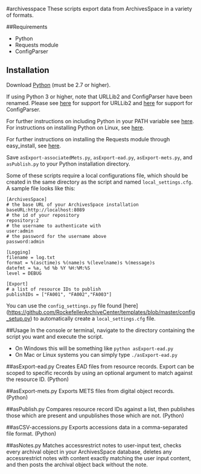 #archivesspace
These scripts export data from ArchivesSpace in a variety of formats.

##Requirements
*   Python
*   Requests module
*   ConfigParser

## Installation

Download [Python](https://www.python.org/downloads/) (must be 2.7 or higher).

If using Python 3 or higher, note that URLLib2 and ConfigParser have been renamed. Please see [here](http://stackoverflow.com/questions/16597865/is-there-a-library-for-urllib2-for-python-which-we-can-download) for support for URLLib2 and [here](http://stackoverflow.com/questions/14087598/python-3-3-importerror-no-module-named-configparser) for support for ConfigParser.

For further instructions on including Python in your PATH variable see [here](https://docs.python.org/2/using/windows.html).
For instructions on installing Python on Linux, see [here](http://docs.python-guide.org/en/latest/starting/install/linux/).

For further instructions on installing the Requests module through easy_install, see [here](http://stackoverflow.com/questions/17309288/importerror-no-module-named-requests).

Save `asExport-associatedMets.py`, `asExport-ead.py`, `asExport-mets.py`, and `asPublish.py` to your Python installation directory.

Some of these scripts require a local configurations file, which should be created in the same directory as the script and named `local_settings.cfg`. A sample file looks like this:

    [ArchivesSpace]
    # the base URL of your ArchivesSpace installation
    baseURL:http://localhost:8089
    # the id of your repository
    repository:2
    # the username to authenticate with
    user:admin
    # the password for the username above
    password:admin

    [Logging]
    filename = log.txt
    format = %(asctime)s %(name)s %(levelname)s %(message)s
    datefmt = %a, %d %b %Y %H:%M:%S
    level = DEBUG

    [Export]
    # a list of resource IDs to publish
    publishIDs = ["FA001", "FA002","FA003"]

You can use the `config_settings.py` file found [here] (https://github.com/RockefellerArchiveCenter/templates/blob/master/config_setup.py) to automatically create a `local_settings.cfg` file.

##Usage
In the console or terminal, navigate to the directory containing the script you want and execute the script.
*   On Windows this will be something like `python asExport-ead.py`
*   On Mac or Linux systems you can simply type `./asExport-ead.py`

##asExport-ead.py
Creates EAD files from resource records. Export can be scoped to specific records by using an optional argument to match against the resource ID. (Python)

##asExport-mets.py
Exports METS files from digital object records. (Python)

##asPublish.py
Compares resource record IDs against a list, then publishes those which are present and unpublishes those which are not. (Python)

##asCSV-accessions.py
Exports accessions data in a comma-separated file format. (Python)

##asNotes.py
Matches accessrestrict notes to user-input text, checks every archival object in your ArchivesSpace database, deletes any accessrestrict notes with content exactly matching the user input content, and then posts the archival object back without the note.
